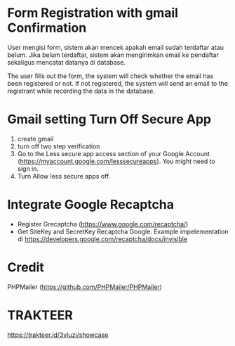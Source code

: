 # Form Registration with gmail Confirmation
 User mengisi form, sistem akan mencek apakah email sudah terdaftar atau belum.  Jika belum terdaftar, sistem akan mengirimkan email ke pendaftar sekaligus mencatat datanya di database.
 
 The user fills out the form, the system will check whether the email has been registered or not. If not registered, the system will send an email to the registrant while recording the data in the database.

# Gmail setting Turn Off Secure App
1. create gmail
2. turn off two step verification
3. Go to the Less secure app access section of your Google Account (https://myaccount.google.com/lesssecureapps). You might need to sign in.
4. Turn Allow less secure apps off.

# Integrate Google Recaptcha
- Register Grecaptcha (https://www.google.com/recaptcha/)
- Get SiteKey and SecretKey Recaptcha Google. Example impelementation di https://developers.google.com/recaptcha/docs/invisible

 # Credit
 PHPMailer (https://github.com/PHPMailer/PHPMailer)


# TRAKTEER
https://trakteer.id/3vluzi/showcase
